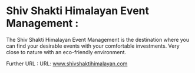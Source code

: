 # Shiv Shakti Himalayan Event Management : 

The Shiv Shakti Himalayan Event Management is the destination where you can find your desirable events with your comfortable investments. Very close to nature with an eco-friendly environment.

Further URL : URL: www.shivshaktihimalayan.com
